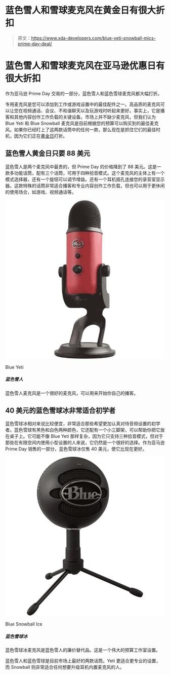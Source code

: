 # 蓝色雪人和雪球麦克风在黄金日有很大折扣

> 原文：<https://www.xda-developers.com/blue-yeti-snowball-mics-prime-day-deal/>

# 蓝色雪人和雪球麦克风在亚马逊优惠日有很大折扣

作为亚马逊 Prime Day 交易的一部分，蓝色雪人和蓝色雪球麦克风都大幅打折。

专用麦克风是您可以添加到工作或游戏设置中的最佳配件之一。高品质的麦克风可以让您在视频通话、会议、不和谐聊天以及玩游戏时听起来更好。事实上，它是播客和其他内容创作工作负载的关键设备。市场上并不缺少麦克风，但我们认为 Blue Yeti 和 Blue Snowball 麦克风是目前根据您的预算可以购买到的最佳麦克风。如果你已经盯上了这两款话筒中的任何一款，那么现在是抓住它们的最佳时机，因为它们正在[黄金日](https://www.xda-developers.com/amazon-prime-day/)打折。

## 蓝色雪人黄金日只要 88 美元

蓝色雪人是两个麦克风中最贵的，但 Prime Day 的价格降到了 88 美元。这是一款多功能话筒，配有三个话筒，可用于四种拾音模式。这个麦克风的主体上有一个模式选择器，还有一个旋钮可以调节增益。还有一个耳机插孔连接您的录音室显示器。这款特殊的话筒非常适合播客和专业内容创作工作负载，但也可以用于更休闲的使用场合，如游戏、视频通话等。

 <picture>![The Blue Yeti microphone is an excellent microphone to start your own podcast with.](img/b65fa10f4338b24c9673ff218d1b151b.png)</picture> 

Blue Yeti

##### 蓝色雪人

蓝色雪人麦克风是一个很好的麦克风，可以用来开始你自己的播客。

## 40 美元的蓝色雪球冰非常适合初学者

蓝色雪球冰相对来说比较便宜，非常适合那些希望更加认真对待音频设置的初学者。蓝色雪球有黑色和白色两种颜色，它还配有一个小三脚架，可以帮助你把它放在桌子上。它可能不像 Blue Yeti 那样复杂，因为它只支持三种拾音模式，但对于那些在有限空间内使用小型设置的人来说，它仍然是一个很好的选择。作为亚马逊 Prime Day 销售的一部分，蓝色雪球冰仅售 40 美元，使它比现在更好。

 <picture>![The Blue Snowball Ice microphone is an affordable alternative to the Blue Yeti. It's great for a budget studio setup.](img/c5891487622c3f87442effafe17ea760.png)</picture> 

Blue Snowball Ice

##### 蓝色雪球冰

蓝色雪球冰麦克风是蓝色雪人的廉价替代品。这是一个伟大的预算工作室设置。

蓝色雪人和蓝色雪球是目前市场上最好的两款话筒。Yeti 更适合更专业的设置，而 Snowball 则非常适合任何想要升级耳机内置麦克风的人。